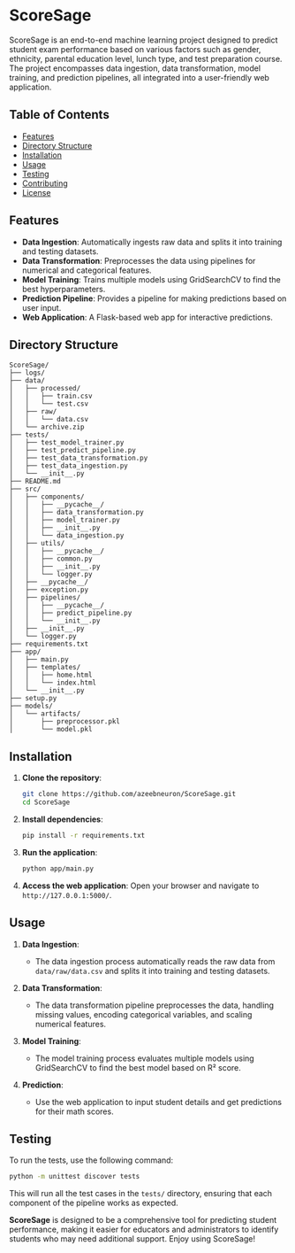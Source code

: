 # ScoreSage

ScoreSage is an end-to-end machine learning project designed to predict student exam performance based on various factors such as gender, ethnicity, parental education level, lunch type, and test preparation course. The project encompasses data ingestion, data transformation, model training, and prediction pipelines, all integrated into a user-friendly web application.

## Table of Contents

- [Features](#features)
- [Directory Structure](#directory-structure)
- [Installation](#installation)
- [Usage](#usage)
- [Testing](#testing)
- [Contributing](#contributing)
- [License](#license)

## Features

- **Data Ingestion**: Automatically ingests raw data and splits it into training and testing datasets.
- **Data Transformation**: Preprocesses the data using pipelines for numerical and categorical features.
- **Model Training**: Trains multiple models using GridSearchCV to find the best hyperparameters.
- **Prediction Pipeline**: Provides a pipeline for making predictions based on user input.
- **Web Application**: A Flask-based web app for interactive predictions.

## Directory Structure

```
ScoreSage/
├── logs/
├── data/
│   ├── processed/
│   │   ├── train.csv
│   │   └── test.csv
│   ├── raw/
│   │   └── data.csv
│   └── archive.zip
├── tests/
│   ├── test_model_trainer.py
│   ├── test_predict_pipeline.py
│   ├── test_data_transformation.py
│   ├── test_data_ingestion.py
│   └── __init__.py
├── README.md
├── src/
│   ├── components/
│   │   ├── __pycache__/
│   │   ├── data_transformation.py
│   │   ├── model_trainer.py
│   │   ├── __init__.py
│   │   └── data_ingestion.py
│   ├── utils/
│   │   ├── __pycache__/
│   │   ├── common.py
│   │   ├── __init__.py
│   │   └── logger.py
│   ├── __pycache__/
│   ├── exception.py
│   ├── pipelines/
│   │   ├── __pycache__/
│   │   ├── predict_pipeline.py
│   │   └── __init__.py
│   ├── __init__.py
│   └── logger.py
├── requirements.txt
├── app/
│   ├── main.py
│   ├── templates/
│   │   ├── home.html
│   │   └── index.html
│   └── __init__.py
├── setup.py
├── models/
│   └── artifacts/
│       ├── preprocessor.pkl
│       └── model.pkl
```
## Installation

1. **Clone the repository**:
   ```bash
   git clone https://github.com/azeebneuron/ScoreSage.git
   cd ScoreSage
   ```

2. **Install dependencies**:
   ```bash
   pip install -r requirements.txt
   ```

3. **Run the application**:
   ```bash
   python app/main.py
   ```

4. **Access the web application**:
   Open your browser and navigate to `http://127.0.0.1:5000/`.

## Usage

1. **Data Ingestion**:
   - The data ingestion process automatically reads the raw data from `data/raw/data.csv` and splits it into training and testing datasets.

2. **Data Transformation**:
   - The data transformation pipeline preprocesses the data, handling missing values, encoding categorical variables, and scaling numerical features.

3. **Model Training**:
   - The model training process evaluates multiple models using GridSearchCV to find the best model based on R² score.

4. **Prediction**:
   - Use the web application to input student details and get predictions for their math scores.

## Testing

To run the tests, use the following command:

```bash
python -m unittest discover tests
```

This will run all the test cases in the `tests/` directory, ensuring that each component of the pipeline works as expected.


**ScoreSage** is designed to be a comprehensive tool for predicting student performance, making it easier for educators and administrators to identify students who may need additional support. Enjoy using ScoreSage!
```
